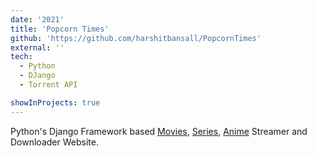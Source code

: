 ```yaml
---
date: '2021'
title: 'Popcorn Times'
github: 'https://github.com/harshitbansall/PopcornTimes'
external: ''
tech:
  - Python
  - DJango
  - Torrent API

showInProjects: true
---
```


Python's Django Framework based [Movies](), [Series](), [Anime]() Streamer and Downloader Website.